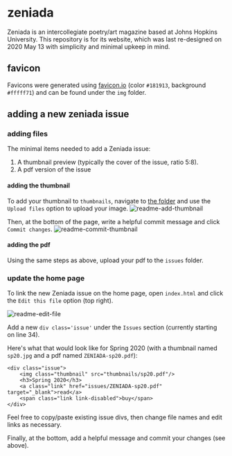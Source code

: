# zeniada
Zeniada is an intercollegiate poetry/art magazine based at Johns Hopkins
University. This repository is for its website, which was last
re-designed on 2020 May 13 with simplicity and minimal upkeep in mind.

## favicon
Favicons were generated using [favicon.io](https://favicon.io/favicon-generator/)
(color `#181913`, background `#fffff71`) and can be found under the `img`
folder.

## adding a new zeniada issue
### adding files
The minimal items needed to add a Zeniada issue:
1. A thumbnail preview (typically the cover of the issue, ratio 5:8).
2. A pdf version of the issue

#### adding the thumbnail
To add your thumbnail to `thumbnails`, navigate to
[the folder](https://github.com/Zeniada/zeniada.github.io/tree/main/thumbnails)
and use the `Upload files` option to upload your image.
![readme-add-thumbnail](https://user-images.githubusercontent.com/21047909/150021352-6f811d70-1cfa-4589-b3f6-d3084d2359cc.jpg)

Then, at the bottom of the page, write a helpful commit message
and click `Commit changes`.
![readme-commit-thumbnail](https://user-images.githubusercontent.com/21047909/150021680-a93a9eac-9d84-4117-95af-c2aa5f217ea0.jpg)

#### adding the pdf
Using the same steps as above, upload your pdf
to the `issues` folder.

### update the home page
To link the new Zeniada issue on the home page, open `index.html`
and click the `Edit this file` option (top right).

![readme-edit-file](https://user-images.githubusercontent.com/21047909/150021959-9d156d2d-24fc-4e61-9d1d-a7a97a032b03.jpg)

Add a new `div class='issue'` under the `Issues` section
(currently starting on line 34).

Here's what that would look like for Spring 2020 (with a thumbnail
named `sp20.jpg` and a pdf named `ZENIADA-sp20.pdf`):
```
<div class="issue">
    <img class="thumbnail" src="thumbnails/sp20.pdf"/>
    <h3>Spring 2020</h3>
    <a class="link" href="issues/ZENIADA-sp20.pdf" target="_blank">read</a>
    <span class="link link-disabled">buy</span>
</div>
```

Feel free to copy/paste existing issue divs, then change file names
and edit links as necessary.

Finally, at the bottom, add a helpful message and commit your changes (see above).

